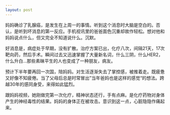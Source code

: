 ```yaml
---
layout: post
---
```


妈妈确诊了乳腺癌，是发生在上周一的事情。听到这个消息时大脑是空白的。否认，是听到坏消息的第一反应。手机视讯里的爸爸面色沉重却故作轻松。想对他和妈妈说点什么，但又完全不知道说什么。沉默。

好消息是，病症处于早期，没有扩散。治疗方案已出，化疗八次，间隔21天，17次靶向药，然后手术。瞬间过去又迅速掌握了大量新名词，什么三阴，什么HER2，什么升白…那些素昧平生的人也变成了一种朋友，病友。

预计下半年要再回一次国，陪妈妈。对生活逐渐失去了掌控感，被推着走。既疲惫又好像不知疲倦。当了父母后总是时常冒出”当年爸妈也是这样的感觉“的想法。跨越30年的感同身受，来得如此猛烈。

跟妈妈视频，她刚做完第一次化疗，精神状态还行，手有点麻。是化疗药物对身体产生的神经毒性的结果。妈妈的身体正在被攻击。意识到这一点，心脏隐隐作痛起来。
